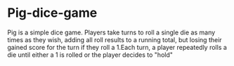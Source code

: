 # Pig-dice-game
Pig is a simple dice game. Players take turns to roll a single die as many times as they wish, adding all roll results to a running total, but losing their gained score for the turn if they roll a 1.Each turn, a player repeatedly rolls a die until either a 1 is rolled or the player decides to "hold"
